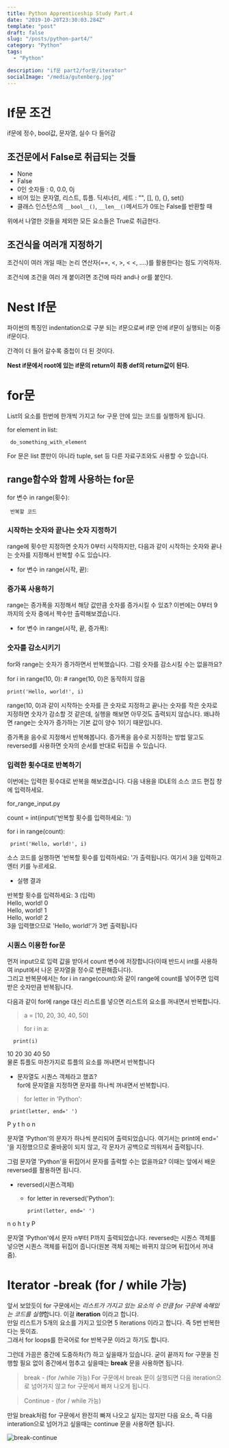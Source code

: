 ```yaml
---
title: Python Apprenticeship Study Part.4
date: "2019-10-20T23:30:03.284Z"
template: "post"
draft: false
slug: "/posts/python-part4/"
category: "Python"
tags:
  - "Python"

description: "if문 part2/for문/iterator"
socialImage: "/media/gutenberg.jpg"
---
```


# If문 조건

if문에 정수, bool값, 문자열, 실수 다 들어감

## 조건문에서 False로 취급되는 것들

- None
- False
- 0인 숫자들 : 0, 0.0, 0j
- 비어 있는 문자열, 리스트, 튜플. 딕셔너리, 세트 : "", [], (), {}, set()
- 클래스 인스턴스의 `__bool__()`, `__len__()`메서드가 0또는 False를 반환할 때

위에서 나열한 것들을 제외한 모든 요소들은 True로 취급한다.

## 조건식을 여러개 지정하기

조건식이 여러 개일 때는 논리 연산자(==, <, >, < <, ….)를 활용한다는 점도 기억하자.

조건식에 조건을 여러 개 붙이려면 조건에 따라 and나 or를 붙인다.

# Nest If문

파이썬의 특징인 indentation으로 구분 되는 if문으로써 if문 안에 if문이 실행되는 이중 if문이다.

간격이 더 들어 갈수록 중첩이 더 된 것이다.

**Nest if문에서 root에 있는 if문의 return이 최종 def의 return값이 된다.**

# for문

List의 요소를 한번에 한개씩 가지고 for 구문 안에 있는 코드를 실행하게 됩니다.

for element in list:

     do_something_with_element

For 문은 list 뿐만이 아니라 tuple, set 등 다른 자료구조와도 사용할 수 있습니다.

## range함수와 함께 사용하는 for문

for 변수 in range(횟수):

     반복할 코드

### 시작하는 숫자와 끝나는 숫자 지정하기

range에 횟수만 지정하면 숫자가 0부터 시작하지만, 다음과 같이 시작하는 숫자와 끝나는 숫자를 지정해서 반복할 수도 있습니다.

- for 변수 in range(시작, 끝):

### 증가폭 사용하기

range는 증가폭을 지정해서 해당 값만큼 숫자를 증가시킬 수 있죠? 이번에는 0부터 9까지의 숫자 중에서 짝수만 출력해보겠습니다.

- for 변수 in range(시작, 끝, 증가폭):

### 숫자를 감소시키기

for와 range는 숫자가 증가하면서 반복했습니다. 그럼 숫자를 감소시킬 수는 없을까요?

for i in range(10, 0): # range(10, 0)은 동작하지 않음

    print('Hello, world!', i)

range(10, 0)과 같이 시작하는 숫자를 큰 숫자로 지정하고 끝나는 숫자를 작은 숫자로 지정하면 숫자가 감소할 것 같은데, 실행을 해보면 아무것도 출력되지 않습니다. 왜냐하면 range는 숫자가 증가하는 기본 값이 양수 1이기 때문입니다.

증가폭을 음수로 지정해서 반복해봅니다.
증가폭을 음수로 지정하는 방법 말고도 reversed를 사용하면 숫자의 순서를 반대로 뒤집을 수 있습니다.

### 입력한 횟수대로 반복하기

이번에는 입력한 횟수대로 반복을 해보겠습니다. 다음 내용을 IDLE의 소스 코드 편집 창에 입력하세요.

for_range_input.py

count = int(input('반복할 횟수를 입력하세요: '))

for i in range(count):

     print('Hello, world!', i)

소스 코드를 실행하면 '반복할 횟수를 입력하세요: '가 출력됩니다. 여기서 3을 입력하고 엔터 키를 누르세요.

- 실행 결과

반복할 횟수를 입력하세요: 3 (입력)  
Hello, world! 0  
Hello, world! 1  
Hello, world! 2  
3을 입력했으므로 'Hello, world!'가 3번 출력됩니다

### 시퀀스 이용한 for문

먼저 input으로 입력 값을 받아서 count 변수에 저장합니다(이때 반드시 int를 사용하여 input에서 나온 문자열을 정수로 변환해줍니다).  
 그리고 반복문에서는 for i in range(count):와 같이 range에 count를 넣어주면 입력받은 숫자만큼 반복됩니다.

다음과 같이 for에 range 대신 리스트를 넣으면 리스트의 요소를 꺼내면서 반복합니다.

> a = [10, 20, 30, 40, 50]

> for i in a:

      print(i)

10
20
30
40
50  
물론 튜플도 마찬가지로 튜플의 요소를 꺼내면서 반복합니다

- 문자열도 시퀀스 객체라고 했죠?  
  for에 문자열을 지정하면 문자를 하나씩 꺼내면서 반복합니다.

> for letter in 'Python':

     print(letter, end=' ')

P y t h o n

문자열 'Python'의 문자가 하나씩 분리되어 출력되었습니다. 여기서는 print에 end=' '을 지정했으므로 줄바꿈이 되지 않고, 각 문자가 공백으로 띄워져서 출력됩니다.

그럼 문자열 'Python'을 뒤집어서 문자를 출력할 수는 없을까요? 이때는 앞에서 배운 reversed를 활용하면 됩니다.

- reversed(시퀀스객체)

  - for letter in reversed('Python'):

        print(letter, end=' ')

n o h t y P

문자열 'Python'에서 문자 n부터 P까지 출력되었습니다. reversed는 시퀀스 객체를 넣으면 시퀀스 객체를 뒤집어 줍니다(원본 객체 자체는 바뀌지 않으며 뒤집어서 꺼내줌).

# Iterator -break (for / while 가능)

앞서 보았듯이 for 구문에서는 *리스트가 가지고 있는 요소의 수 만큼 for 구문에 속해있는 코드를 실행*합니다.
이걸 **iteration** 이라고 합니다.  
만일 리스트가 5개의 요소를 가지고 있으면 5 iterations 이라고 합니다.
즉 5번 반복한다는 뜻이죠.  
 그래서 for loops를 한국어로 for 반복구문 이라고 하기도 합니다.

그런데 가끔은 중간에 도중하차(?) 하고 싶을때가 있습니다. 굳이 끝까지 for 구문을 진행할 필요 없이 중간에서 멈추고 싶을때는 **break** 문을 사용하면 됩니다.

> break - (for /while 가능)
> For 구문에서 break 문이 실행되면 다음 iteration으로 넘어가지 않고 for 구문에서 빠져 나오게 됩니다.

> Continue - (for / while 가능)

만일 break처럼 for 구문에서 완전히 빠져 나오고 싶지는 않지만 다음 요소, 즉 다음 interation으로 넘어가고 싶을때는 continue 문을 사용하면 됩니다.

![break-continue](https://snscrawler.files.wordpress.com/2017/06/131.png)
